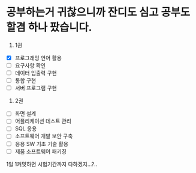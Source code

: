# 공부하는거 귀찮으니까 잔디도 심고 공부도 할겸 하나 팠습니다.


1. 1권
- [x] 프로그래밍 언어 활용
- [ ] 요구사항 확인
- [ ] 데이터 입출력 구현
- [ ] 통합 구현
- [ ] 서버 프로그램 구현

1. 2권
- [ ] 화면 설계
- [ ] 어플리케이션 테스트 관리
- [ ] SQL 응용
- [ ] 소프트웨어 개발 보안 구축
- [ ] 응용 SW 기초 기술 활용
- [ ] 제품 소프트웨어 패키징

1일 1커밋하면 시험기간까지 다하겠지...?..

